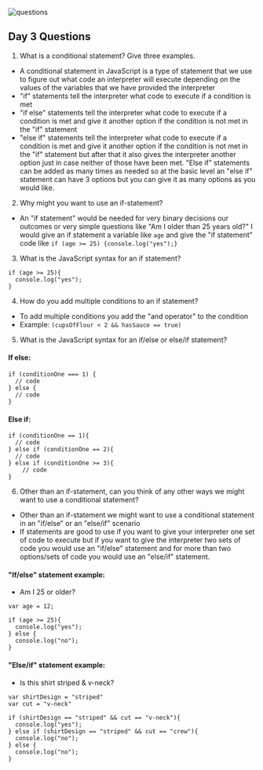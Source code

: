 ![questions](https://citydadsgroup.com/nyc/wp-content/uploads/sites/2/2017/06/questions-scrabble.jpg)

## Day 3 Questions

1. What is a conditional statement? Give three examples.

- A conditional statement in JavaScript is a type of statement that we use to figure out what code an interpreter will execute depending on the values of the variables that we have provided the interpreter
- "if" statements tell the interpreter what code to execute if a condition is met
- "if else" statements tell the interpreter what code to execute if a condition is met and give it another option if the condition is not met in the "if" statement
- "else if" statements tell the interpreter what code to execute if a condition is met and give it another option if the condition is not met in the "if" statement but after that it also gives the interpreter another option just in case neither of those have been met. "Else if" statements can be added as many times as needed so at the basic level an "else if" statement can have 3 options but you can give it as many options as you would like.

2. Why might you want to use an if-statement?

- An "if statement" would be needed for very binary decisions our outcomes or very simple questions like "Am I older than 25 years old?" I would give an if statement a variable like `age` and give the "if statement" code like `if (age >= 25) {console.log("yes");}`

3. What is the JavaScript syntax for an if statement?

```
if (age >= 25){
  console.log("yes");
}
```

4. How do you add multiple conditions to an if statement?

- To add multiple conditions you add the "and operator" to the condition
- Example: `(cupsOfFlour < 2 && hasSauce == true)`

5. What is the JavaScript syntax for an if/else or else/if statement?

#### If else:

```
if (conditionOne === 1) {
  // code
} else {
  // code
}
```

#### Else if:

```
if (conditionOne == 1){
  // code
} else if (conditionOne == 2){
  // code
} else if (conditionOne >= 3){
    // code
}
```

6. Other than an if-statement, can you think of any other ways we might want to use a conditional statement?

- Other than an if-statement we might want to use a conditional statement in an "if/else" or an "else/if" scenario
- If statements are good to use if you want to give your interpreter one set of code to execute but if you want to give the interpreter two sets of code you would use an "if/else" statement and for more than two options/sets of code you would use an "else/if" statement.

#### "If/else" statement example:

- Am I 25 or older?

```
var age = 12;

if (age >= 25){
  console.log("yes");
} else {
  console.log("no");
}
```

#### "Else/if" statement example:

- Is this shirt striped & v-neck?

```
var shirtDesign = "striped"
var cut = "v-neck"

if (shirtDesign == "striped" && cut == "v-neck"){
  console.log("yes");
} else if (shirtDesign == "striped" && cut == "crew"){
  console.log("no");
} else {
  console.log("no");
}

